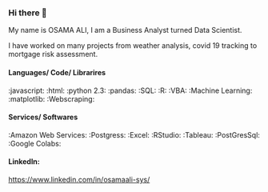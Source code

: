 ### Hi there 👋

<!--
**osamaali-sys/osamaali-sys** is a ✨ _special_ ✨ repository because its `README.md` (this file) appears on your GitHub profile.

Here are some ideas to get you started:

- 🔭 I’m currently working on ...
- 🌱 I’m currently learning ...
- 👯 I’m looking to collaborate on ...
- 🤔 I’m looking for help with ...
- 💬 Ask me about ...
- 📫 How to reach me: ...
- 😄 Pronouns: ...
- ⚡ Fun fact: ...
-->

My name is OSAMA ALI, I am a Business Analyst turned Data Scientist. 

I have worked on many projects from weather analysis, covid 19 tracking to mortgage risk assessment. 


#### Languages/ Code/ Librarires

:javascript:   :html:  :python 2.3:  :pandas:   :SQL:  :R:  :VBA:   :Machine Learning:  :matplotlib:   :Webscraping:


#### Services/ Softwares

:Amazon Web Services:  :Postgress:   :Excel:   :RStudio:  :Tableau:   :PostGresSql:   :Google Colabs:



#### LinkedIn:
https://www.linkedin.com/in/osamaali-sys/
